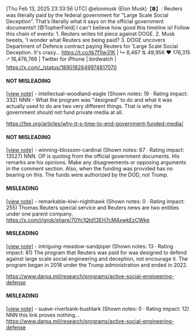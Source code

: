 [Thu Feb 13, 2025 23:33:56 UTC] @elonmusk (Elon Musk)【𝗕】: Reuters was literally paid by the federal government for “Large Scale Social Deception”.  That’s literally what it says on the official government documents!! [@TopherField] I can't believe how good this timeline is! Follow this chain of events: 1. Reuters writes hit piece against DOGE. 2. Musk tweets, 'I wonder what Reuters are being paid? 3. DOGE uncovers Department of Defence contract paying Reuters for 'Large Scale Social Deception. It's crazy… https://t.co/tk7f1lw31K | ↳ 8,467 ⇅ 49,956 ♥ 176,315 🡕 16,476,766 | Twitter for iPhone | birdwatch | https://x.com/_/status/1890182649974817070

#### NOT MISLEADING

[[view note]](https://x.com/i/birdwatch/n/1890576588171071551) - intellectual-woodland-eagle (Shown notes: 19 · Rating impact: 332)
NNN - What the program was "designed" to do and what it was actually used to do are two very different things. That is why the government should not fund private media at all.

https://fee.org/articles/why-it-s-time-to-end-government-funded-media/

#### NOT MISLEADING

[[view note]](https://x.com/i/birdwatch/n/1890244547935867317) - winning-blossom-cardinal (Shown notes: 67 · Rating impact: 13527)
NNN.  OP is quoting from the official government documents.  His remarks are his opinions.  Make any disagreements or opposing arguments in the comment section. Also, when the funding was provided has no bearing on this.  The funds were authorized by the DOD, not Trump.

#### MISLEADING

[[view note]](https://x.com/i/birdwatch/n/1890241249967501417) - remarkable-kiwi-nighthawk (Shown notes: 0 · Rating impact: 255)
Thomas Reuters special service and Reuters news are two entities under one parent company.
https://x.com/i/grok/share/70Yc1Qtd13EH7cM4xwkEzCWke

#### MISLEADING

[[view note]](https://x.com/i/birdwatch/n/1890198436332318986) - intriguing-meadow-sandpiper (Shown notes: 13 · Rating impact: 81)
The program that Reuters was paid for was designed to defend against large scale social engineering and deception, not encourage it. 
The program began in 2018 under the Trump administration and ended in 2022. 

https://www.darpa.mil/research/programs/active-social-engineering-defense

#### MISLEADING

[[view note]](https://x.com/i/birdwatch/n/1890213756526845970) - suave-riverbank-bushlark (Shown notes: 0 · Rating impact: 12)
NNN this link proves nothing...
https://www.darpa.mil/research/programs/active-social-engineering-defense
